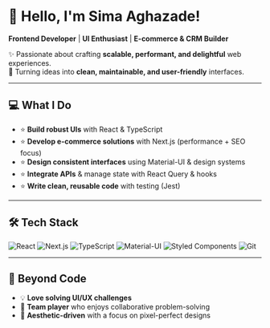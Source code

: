 # 👋 Hello, I'm Sima Aghazade!  

**Frontend Developer** | **UI Enthusiast** | **E-commerce & CRM Builder**  

✨ Passionate about crafting **scalable, performant, and delightful** web experiences.  
🚀 Turning ideas into **clean, maintainable, and user-friendly** interfaces.  

---

## 💻 **What I Do**  

- ⭐ **Build robust UIs** with React & TypeScript  
- ⭐ **Develop e-commerce solutions** with Next.js (performance + SEO focus)  
- ⭐ **Design consistent interfaces** using Material-UI & design systems  
- ⭐ **Integrate APIs** & manage state with React Query & hooks  
- ⭐ **Write clean, reusable code** with testing (Jest)  

---

## 🛠️ **Tech Stack**  

<p align="left">  
  <img src="https://img.shields.io/badge/React-61DAFB?style=for-the-badge&logo=react&logoColor=black" alt="React" />  
  <img src="https://img.shields.io/badge/Next.js-000000?style=for-the-badge&logo=next.js&logoColor=white" alt="Next.js" />  
  <img src="https://img.shields.io/badge/TypeScript-3178C6?style=for-the-badge&logo=typescript&logoColor=white" alt="TypeScript" />  
  <img src="https://img.shields.io/badge/Material%20UI-007FFF?style=for-the-badge&logo=mui&logoColor=white" alt="Material-UI" />  
  <img src="https://img.shields.io/badge/styled--components-DB7093?style=for-the-badge&logo=styled-components&logoColor=white" alt="Styled Components" />  
  <img src="https://img.shields.io/badge/Git-F05032?style=for-the-badge&logo=git&logoColor=white" alt="Git" />  
</p>  

---

## 🍒 **Beyond Code**  

- 💡 **Love solving UI/UX challenges**  
- 🤝 **Team player** who enjoys collaborative problem-solving  
- 🎨 **Aesthetic-driven** with a focus on pixel-perfect designs  

